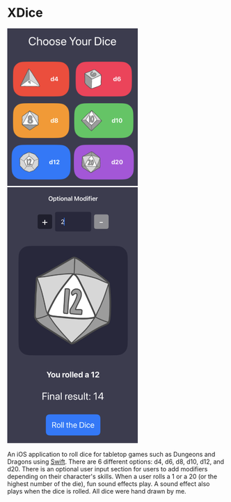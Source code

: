 # XDice

<p float="left">
<img src="https://raw.githubusercontent.com/destinybright/Xdice/refs/heads/main/diceapp/Assets.xcassets/firstpage.imageset/firstpage.png" width="300">
<img src="https://raw.githubusercontent.com/destinybright/Xdice/refs/heads/main/diceapp/Assets.xcassets/secondpage.imageset/secondpage.png" width="300">
</p>


An iOS application to roll dice for tabletop games such as Dungeons and Dragons using [Swift]. 
There are 6 different options: d4, d6, d8, d10, d12, and d20.
There is an optional user input section for users to add modifiers depending on their character's skills.
When a user rolls a 1 or a 20 (or the highest number of the die), fun sound effects play.
A sound effect also plays when the dice is rolled.
All dice were hand drawn by me.

[Swift]: https://www.swift.org/
